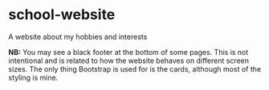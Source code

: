 # school-website
A website about my hobbies and interests

**NB:** You may see a black footer at the bottom of some pages.  This is not intentional and is related to how the website behaves on different screen sizes.
The only thing Bootstrap is used for is the cards, although most of the styling is mine.
